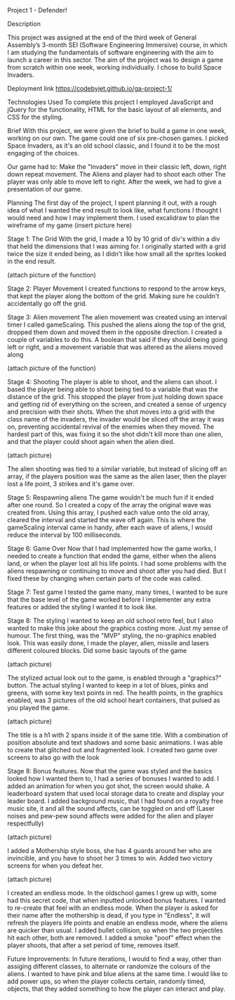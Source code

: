 Project 1 - Defender!

Description

This project was assigned at the end of the third week of General Assembly’s 3-month SEI (Software Engineering Immersive) course, in which I am studying the fundamentals of software engineering with the aim to launch a career in this sector. The aim of the project was to design a game from scratch within one week, working individually. I chose to build Space Invaders.

Deployment link
https://codebyjet.github.io/ga-project-1/

Technologies Used
To complete this project I employed JavaScript and jQuery for the functionality, HTML for the basic layout of all elements, and CSS for the styling.

Brief
With this project, we were given the brief to build a game in one week, working on our own. The game could one of six pre-chosen games. I picked Space Invaders, as it's an old school classic, and I found it to be the most engaging of the choices.

Our game had to:
Make the "Invaders" move in their classic left, down, right down repeat movement.
The Aliens and player had to shoot each other
The player was only able to move left to right.
After the week, we had to give a presentation of our game.

Planning
The first day of the project, I spent planning it out, with a rough idea of what I wanted the end result to look like, what functions I thought I would need and how I may implement them. I used excalidraw to plan the wireframe of my game
(insert picture here)

Stage 1: The Grid
With the grid, I made a 10 by 10 grid of div's within a div that held the dimensions that I was aiming for. I originally started with a grid twice the size it ended being, as I didn't like how small all the sprites looked in the end result.

(attach picture of the function)

Stage 2: Player Movement
I created functions to respond to the arrow keys, that kept the player along the bottom of the grid. Making sure he couldn't accidentally go off the grid.

Stage 3: Alien movement
The alien movement was created using an interval timer I called gameScaling. This pushed the aliens along the top of the grid, dropped them down and moved them in the opposite direction. I created a couple of variables to do this. A boolean that said if they should being going left or right, and a movement variable that was altered as the aliens moved along

(attach picture of the function)

Stage 4: Shooting
The player is able to shoot, and the aliens can shoot. I based the player being able to shoot being tied to a variable that was the distance of the grid. This stopped the player from just holding down space and getting rid of everything on the screen, and created a sense of urgency and precision with their shots.
When the shot moves into a grid with the class name of the invaders, the invader would be sliced off the array it was on, preventing accidental revival of the enemies when they moved. The hardest part of this, was fixing it so the shot didn't kill more than one alien, and that the player could shoot again when the alien died.

(attach picture)

The alien shooting was tied to a similar variable, but instead of slicing off an array, if the players position was the same as the alien laser, then the player lost a life point, 3 strikes and it's game over.

Stage 5: Respawning aliens
The game wouldn't be much fun if it ended after one round. So I created a copy of the array the original wave was created from. Using this array, I pushed each value onto the old array, cleared the interval and started the wave off again.
This is where the gameScaling interval came in handy, after each wave of aliens, I would reduce the interval by 100 milliseconds.


Stage 6: Game Over
Now that I had implemented how the game works, I needed to create a function that ended the game, either when the aliens land, or when the player lost all his life points.
I had some problems with the aliens respawning or continuing to move and shoot after you had died. But I fixed these by changing when certain parts of the code was called.

Stage 7: Test game
I tested the game many, many times, I wanted to be sure that the base level of the game worked before I implementer any extra features or added the styling I wanted it to look like.

Stage 8: The styling
I wanted to keep an old school retro feel, but I also wanted to make this joke about the graphics costing more. Just my sense of humour.
The first thing, was the "MVP" styling, the no-graphics enabled look. This was easily done, I made the player, alien, missile and lasers different coloured blocks. Did some basic layouts of the game

(attach picture)

The stylized actual look out to the game, is enabled through a "graphics?" button. The actual styling I wanted to keep in a lot of blues, pinks and greens, with some key text points in red.
The health points, in the graphics enabled, was 3 pictures of the old school heart containers, that pulsed as you played the game.

(attach picture)

The title is a h1 with 2 spans inside it of the same title. With a combination of position absolute and text shadows and some basic animations. I was able to create that glitched out and fragmented look.
I created two game over screens to also go with the look

Stage 8: Bonus features.
Now that the game was styled and the basics looked how I wanted them to, I had a series of bonuses I wanted to add.
I added an animation for when you got shot, the screen would shake.
A leaderboard system that used local storage data to create and display your leader board.
I added background music, that I had found on a royalty free music site, it and all the sound affects, can be toggled on and off (Laser noises and pew-pew sound affects were added for the alien and player respectfully)

(attach picture)

I added a Mothership style boss, she has 4 guards around her who are invincible, and you have to shoot her 3 times to win. 
Added two victory screens for when you defeat her.

(attach picture)

I created an endless mode. In the oldschool games I grew up with, some had this secret code, that when inputted unlocked bonus features. I wanted to re-create that feel with an endless mode. When the player is asked for their name after the mothership is dead, if you type in "Endless", it will refresh the players life points and enable an endless mode, where the aliens are quicker than usual.
I added bullet collision, so when the two projectiles hit each other, both are removed.
I added a smoke "poof" effect when the player shoots, that after a set period of time, removes itself.

Future Improvements:
In future iterations, I would to find a way, other than assiging different classes, to alternate or randomize the colours of the aliens. I wanted to have pink and blue aliens at the same time. I would like to add power ups, so when the player collects certain, randomly timed, objects, that they added something to how the player can interact and play.